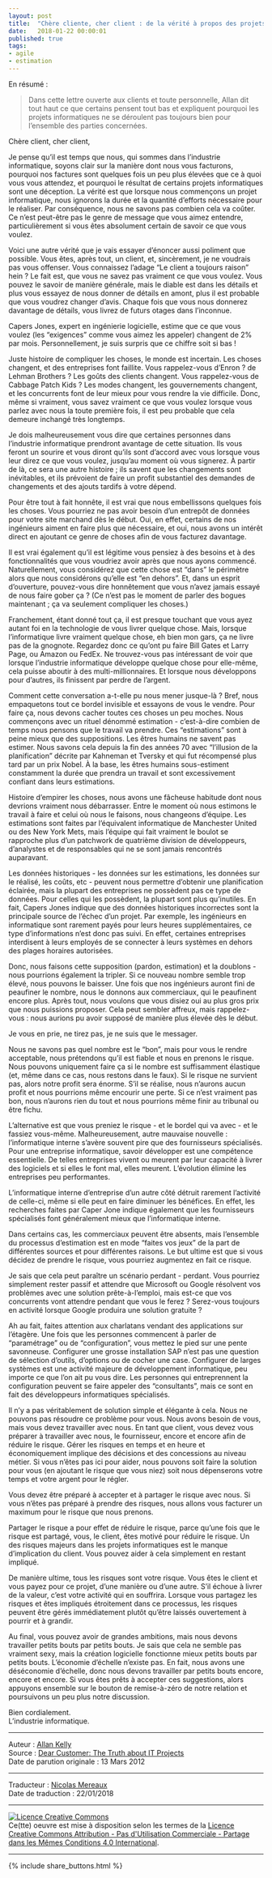 ```yaml
---
layout: post
title:  "Chère cliente, cher client : de la vérité à propos des projets informatiques"
date:   2018-01-22 00:00:01
published: true
tags:
- agile
- estimation
---
```


En résumé :

> Dans cette lettre ouverte aux clients et toute personnelle, Allan dit tout haut ce que certains pensent tout bas et expliquent pourquoi les projets informatiques ne se déroulent pas toujours bien pour l’ensemble des parties concernées.

Chère client, cher client,

Je pense qu’il est temps que nous, qui sommes dans l’industrie informatique, soyons clair sur la manière dont nous vous facturons, pourquoi nos factures sont quelques fois un peu plus élevées que ce à quoi vous vous attendez, et pourquoi le résultat de certains projets informatiques sont une déception. La vérité est que lorsque nous commençons un projet informatique, nous ignorons la durée et la quantité d’efforts nécessaire pour le réaliser. Par conséquence, nous ne savons pas combien cela va coûter. Ce n’est peut-être pas le genre de message que vous aimez entendre, particulièrement si vous êtes absolument certain de savoir ce que vous voulez.

Voici une autre vérité que je vais essayer d’énoncer aussi poliment que possible. Vous êtes, après tout, un client, et, sincèrement, je ne voudrais pas vous offenser. Vous connaissez l’adage “Le client a toujours raison” hein ? Le fait est, que vous ne savez pas vraiment ce que vous voulez. Vous pouvez le savoir de manière générale, mais le diable est dans les détails et plus vous essayez de nous donner de détails en amont, plus il est probable que vous voudrez changer d’avis. Chaque fois que vous nous donnerez davantage de détails, vous livrez de futurs otages dans l’inconnue.

Capers Jones, expert en ingénierie logicielle, estime que ce que vous voulez (les “exigences” comme vous aimez les appeler) changent de 2% par mois. Personnellement, je suis surpris que ce chiffre soit si bas !

Juste histoire de compliquer les choses, le monde est incertain. Les choses changent, et des entreprises font faillite. Vous rappelez-vous d’Enron ? de Lehman Brothers ? Les goûts des clients changent. Vous rappelez-vous de Cabbage Patch Kids ? Les modes changent, les gouvernements changent, et les concurrents font de leur mieux pour vous rendre la vie difficile. Donc, même si vraiment, vous savez vraiment ce que vous voulez lorsque vous parlez avec nous la toute première fois, il est peu probable que cela demeure inchangé très longtemps.

Je dois malheureusement vous dire que certaines personnes dans l’industrie informatique prendront avantage de cette situation. Ils vous feront un sourire et vous diront qu’ils sont d’accord avec vous lorsque vous leur direz ce que vous voulez, jusqu’au moment où vous signerez. À partir de là, ce sera une autre histoire ; ils savent que les changements sont inévitables, et ils prévoient de faire un profit substantiel des demandes de changements et des ajouts tardifs à votre dépend.

Pour être tout à fait honnête, il est vrai que nous embellissons quelques fois les choses. Vous pourriez ne pas avoir besoin d’un entrepôt de données pour votre site marchand dès le début. Oui, en effet, certains de nos ingénieurs aiment en faire plus que nécessaire, et oui, nous avons un intérêt direct en ajoutant ce genre de choses afin de vous facturez davantage.

Il est vrai également qu’il est légitime vous pensiez à des besoins et à des fonctionnalités que vous voudriez avoir après que nous ayons commencé. Naturellement, vous considérez que cette chose est “dans” le périmètre alors que nous considérons qu’elle est “en dehors”. Et, dans un esprit d’ouverture, pouvez-vous dire honnêtement que vous n’avez jamais essayé de nous faire gober ça ? (Ce n’est pas le moment de parler des bogues maintenant ; ça va seulement compliquer les choses.)

Franchement, étant donné tout ça, il est presque touchant que vous ayez autant foi en la technologie de vous livrer quelque chose. Mais, lorsque l’informatique livre vraiment quelque chose, eh bien mon gars, ça ne livre pas de la gnognote. Regardez donc ce qu’ont pu faire Bill Gates et Larry Page, ou Amazon ou FedEx. Ne trouvez-vous pas intéressant de voir que lorsque l’industrie informatique développe quelque chose pour elle-même, cela puisse aboutir à des multi-millionnaires. Et lorsque nous développons pour d’autres, ils finissent par perdre de l’argent.

Comment cette conversation a-t-elle pu nous mener jusque-là ? Bref, nous empaquetons tout ce bordel invisible et essayons de vous le vendre. Pour faire ça, nous devons cacher toutes ces choses un peu moches. Nous commençons avec un rituel dénommé estimation - c’est-à-dire combien de temps nous pensons que le travail va prendre. Ces “estimations” sont à peine mieux que des suppositions. Les êtres humains ne savent pas estimer. Nous savons cela depuis la fin des années 70 avec “l’illusion de la planification” décrite par Kahneman et Tversky et qui fut récompensé plus tard par un prix Nobel. À la base, les êtres humains sous-estiment constamment la durée que prendra un travail et sont excessivement confiant dans leurs estimations.

Histoire d’empirer les choses, nous avons une fâcheuse habitude dont nous devrions vraiment nous débarrasser. Entre le moment où nous estimons le travail à faire et celui où nous le faisons, nous changeons d’équipe. Les estimations sont faites par l’équivalent informatique de Manchester United ou des New York Mets, mais l’équipe qui fait vraiment le boulot se rapproche plus d’un patchwork de quatrième division de développeurs, d’analystes et de responsables qui ne se sont jamais rencontrés auparavant.

Les données historiques - les données sur les estimations, les données sur le réalisé, les coûts, etc - peuvent nous permettre d’obtenir une planification éclairée, mais la plupart des entreprises ne possèdent pas ce type de données. Pour celles qui les possèdent, la plupart sont plus qu’inutiles. En fait, Capers Jones indique que des données historiques incorrectes sont la principale source de l’échec d’un projet. Par exemple, les ingénieurs en informatique sont rarement payés pour leurs heures supplémentaires, ce type d’informations n’est donc pas suivi. En effet, certaines entreprises interdisent à leurs employés de se connecter à leurs systèmes en dehors des plages horaires autorisées.

Donc, nous faisons cette supposition (pardon, estimation) et la doublons - nous pourrions également la tripler. Si ce nouveau nombre semble trop élevé, nous pouvons le baisser. Une fois que nos ingénieurs auront fini de peaufiner le nombre, nous le donnons aux commerciaux, qui le peaufinent encore plus. Après tout, nous voulons que vous disiez oui au plus gros prix que nous puissions proposer. Cela peut sembler affreux, mais rappelez-vous : nous aurions pu avoir supposé de manière plus élevée dès le début.

Je vous en prie, ne tirez pas, je ne suis que le messager.

Nous ne savons pas quel nombre est le “bon”, mais pour vous le rendre acceptable, nous prétendons qu’il est fiable et nous en prenons le risque. Nous pouvons uniquement faire ça si le nombre est suffisamment élastique (et, même dans ce cas, nous restons dans le faux). Si le risque ne survient pas, alors notre profit sera énorme. S’il se réalise, nous n’aurons aucun profit et nous pourrions même encourir une perte. Si ce n’est vraiment pas bon, nous n’aurons rien du tout et nous pourrions même finir au tribunal ou être fichu.

L’alternative est que vous preniez le risque - et le bordel qui va avec - et le fassiez vous-même. Malheureusement, autre mauvaise nouvelle : l’informatique interne s’avère souvent pire que des fournisseurs spécialisés. Pour une entreprise informatique, savoir développer est une compétence essentielle. De telles entreprises vivent ou meurent par leur capacité à livrer des logiciels et si elles le font mal, elles meurent. L’évolution élimine les entreprises peu performantes.

L’informatique interne d’entreprise d’un autre côté détruit rarement l’activité de celle-ci, même si elle peut en faire diminuer les bénéfices. En effet, les recherches faites par Caper Jone indique également que les fournisseurs spécialisés font généralement mieux que l’informatique interne.

Dans certains cas, les commerciaux peuvent être absents, mais l’ensemble du processus d’estimation est en mode “faites vos jeux” de la part de différentes sources et pour différentes raisons. Le but ultime est que si vous décidez de prendre le risque, vous pourriez augmentez en fait ce risque.

Je sais que cela peut paraître un scénario perdant - perdant. Vous pourriez simplement rester passif et attendre que Microsoft ou Google résolvent vos problèmes avec une solution prête-à-l’emploi, mais est-ce que vos concurrents vont attendre pendant que vous le ferez ? Serez-vous toujours en activité lorsque Google produira une solution gratuite ?

Ah au fait, faites attention aux charlatans vendant des applications sur l’étagère. Une fois que les personnes commencent à parler de “paramétrage” ou de “configuration”, vous mettez le pied sur une pente savonneuse. Configurer une grosse installation SAP n’est pas une question de sélection d’outils, d’options ou de cocher une case. Configurer de larges systèmes est une activité majeure de développement informatique, peu importe ce que l’on ait pu vous dire. Les personnes qui entreprennent la configuration peuvent se faire appeler des “consultants”, mais ce sont en fait des développeurs informatiques spécialisés.

Il n’y a pas véritablement de solution simple et élégante à cela. Nous ne pouvons pas résoudre ce problème pour vous. Nous avons besoin de vous, mais vous devez travailler avec nous. En tant que client, vous devez vous préparer à travailler avec nous, le fournisseur, encore et encore afin de réduire le risque. Gérer les risques en temps et en heure et économiquement implique des décisions et des concessions au niveau métier. Si vous n’êtes pas ici pour aider, nous pouvons soit faire la solution pour vous (en ajoutant le risque que vous niez) soit nous dépenserons votre temps et votre argent pour le régler.

Vous devez être préparé à accepter et à partager le risque avec nous. Si vous n’êtes pas préparé à prendre des risques, nous allons vous facturer un maximum pour le risque que nous prenons.

Partager le risque a pour effet de réduire le risque, parce qu’une fois que le risque est partagé, vous, le client, êtes motivé pour réduire le risque. Un des risques majeurs dans les projets informatiques est le manque d’implication du client. Vous pouvez aider à cela simplement en restant impliqué.

De manière ultime, tous les risques sont votre risque. Vous êtes le client et vous payez pour ce projet, d’une manière ou d’une autre. S’il échoue à livrer de la valeur, c’est votre activité qui en souffrira. Lorsque vous partagez les risques et êtes impliqués étroitement dans ce processus, les risques peuvent être gérés immédiatement plutôt qu’être laissés ouvertement à pourrir et à grandir.

Au final, vous pouvez avoir de grandes ambitions, mais nous devons travailler petits bouts par petits bouts. Je sais que cela ne semble pas vraiment sexy, mais la création logicielle fonctionne mieux petits bouts par petits bouts. L’économie d’échelle n’existe pas. En fait, nous avons une déséconomie d’échelle, donc nous devons travailler par petits bouts encore, encore et encore. Si vous êtes prêts à accepter ces suggestions, alors appuyons ensemble sur le bouton de remise-à-zéro de notre relation et poursuivons un peu plus notre discussion.

Bien cordialement.  
L’industrie informatique.  

---
Auteur : [Allan Kelly](https://www.allankellyassociates.co.uk/about-allan/)  
Source : [Dear Customer: The Truth about IT Projects](https://www.agileconnection.com/article/dear-customer-truth-about-it-projects)  
Date de parution originale : 13 Mars 2012  

---
Traducteur : [Nicolas Mereaux](http://www.les-traducteurs-agiles.org/traducteurs/)  
Date de traduction : 22/01/2018  

---

<a rel="license" href="http://creativecommons.org/licenses/by-nc-sa/4.0/"><img alt="Licence Creative Commons" style="border-width:0" src="http://i.creativecommons.org/l/by-nc-sa/4.0/88x31.png" /></a><br />Ce(tte) oeuvre est mise à disposition selon les termes de la <a rel="license" href="http://creativecommons.org/licenses/by-nc-sa/4.0/">Licence Creative Commons Attribution - Pas d'Utilisation Commerciale - Partage dans les Mêmes Conditions 4.0 International</a>.

---

{% include share_buttons.html %}
